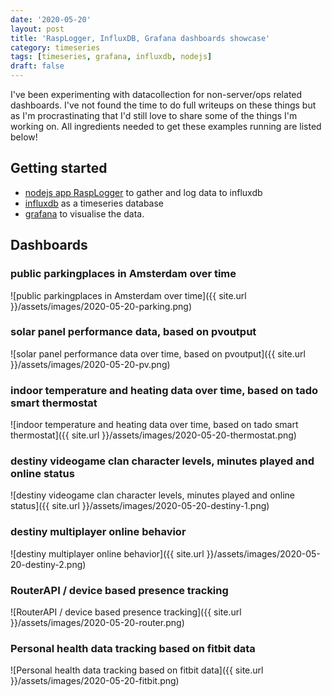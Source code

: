 ```yaml
---
date: '2020-05-20'
layout: post
title: 'RaspLogger, InfluxDB, Grafana dashboards showcase'
category: timeseries
tags: [timeseries, grafana, influxdb, nodejs]
draft: false
---
```


I've been experimenting with datacollection for non-server/ops related dashboards. I've not found the time to do full writeups on these things but as I'm procrastinating that I'd still love to share some of the things I'm working on. All ingredients needed to get these examples running are listed below!

## Getting started

-   [nodejs app RaspLogger](https://github.com/peterpeerdeman/rasplogger) to gather and log data to influxdb
-   [influxdb](https://www.influxdata.com/) as a timeseries database
-   [grafana](https://grafana.com/) to visualise the data.

## Dashboards

### public parkingplaces in Amsterdam over time

![public parkingplaces in Amsterdam over time]({{ site.url }}/assets/images/2020-05-20-parking.png)

### solar panel performance data, based on pvoutput

![solar panel performance data over time, based on pvoutput]({{ site.url }}/assets/images/2020-05-20-pv.png)

### indoor temperature and heating data over time, based on tado smart thermostat

![indoor temperature and heating data over time, based on tado smart thermostat]({{ site.url }}/assets/images/2020-05-20-thermostat.png)

### destiny videogame clan character levels, minutes played and online status

![destiny videogame clan character levels, minutes played and online status]({{ site.url }}/assets/images/2020-05-20-destiny-1.png)

### destiny multiplayer online behavior

![destiny multiplayer online behavior]({{ site.url }}/assets/images/2020-05-20-destiny-2.png)

### RouterAPI / device based presence tracking

![RouterAPI / device based presence tracking]({{ site.url }}/assets/images/2020-05-20-router.png)

### Personal health data tracking based on fitbit data

![Personal health data tracking based on fitbit data]({{ site.url }}/assets/images/2020-05-20-fitbit.png)
